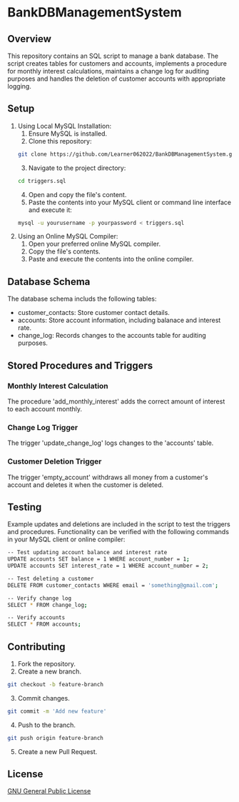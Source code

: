 # BankDBManagementSystem

## Overview
This repository contains an SQL script to manage a bank database. The script creates tables for customers and accounts, implements a procedure for monthly interest calculations, maintains a change log for auditing purposes and handles the deletion of customer accounts with appropriate logging.

## Setup
1. Using Local MySQL Installation: 
    1. Ensure MySQL is installed.
    2. Clone this repository:
    ```sh
    git clone https://github.com/Learner062022/BankDBManagementSystem.git
    ```
    3. Navigate to the project directory:
    ```sh
    cd triggers.sql
    ```
    4. Open and copy the file's content.
    5. Paste the contents into your MySQL client or command line interface and execute it:
    ```sh
    mysql -u yourusername -p yourpassword < triggers.sql
    ```
2. Using an Online MySQL Compiler:
    1. Open your preferred online MySQL compiler.
    2. Copy the file's contents.
    3. Paste and execute the contents into the online compiler.

## Database Schema
The database schema includs the following tables:
- customer_contacts: Store customer contact details.
- accounts: Store account information, including balanace and interest rate.
- change_log: Records changes to the accounts table for auditing purposes.

## Stored Procedures and Triggers
### Monthly Interest Calculation
The procedure 'add_monthly_interest' adds the correct amount of interest to each account monthly.

### Change Log Trigger
The trigger  'update_change_log' logs changes to the 'accounts' table.

### Customer Deletion Trigger
The trigger 'empty_account' withdraws all money from a customer's account and deletes it when the customer is deleted.

## Testing
Example updates and deletions are included in the script to test the triggers and procedures. Functionality can be verified with the following commands in your MySQL client or online compiler:
 ```sh
 -- Test updating account balance and interest rate
UPDATE accounts SET balance = 1 WHERE account_number = 1;
UPDATE accounts SET interest_rate = 1 WHERE account_number = 2;

-- Test deleting a customer
DELETE FROM customer_contacts WHERE email = 'something@gmail.com';

-- Verify change log
SELECT * FROM change_log;

-- Verify accounts
SELECT * FROM accounts;
```

## Contributing
1. Fork the repository.
2. Create a new branch.
 ```sh
 git checkout -b feature-branch
  ```
3. Commit changes.
 ```sh
git commit -m 'Add new feature'
  ```
4. Push to the branch.
 ```sh
git push origin feature-branch
  ```
5. Create a new Pull Request.

## License
[GNU General Public License](https://www.gnu.org/licenses/gpl-3.0.txt)
